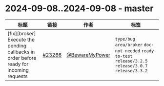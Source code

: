 # 2024-09-08..2024-09-08 - master
| 标题 | 链接 | 作者 | 标签 |
| - | :--: | :--: | - |
| [fix][broker] Execute the pending callbacks in order before ready for incoming requests | [#23266](https://github.com/apache/pulsar/pull/23266) | [@BewareMyPower](https://github.com/BewareMyPower) | `type/bug` `area/broker` `doc-not-needed` `ready-to-test` `release/3.2.5` `release/3.0.7` `release/3.3.2`  | 
